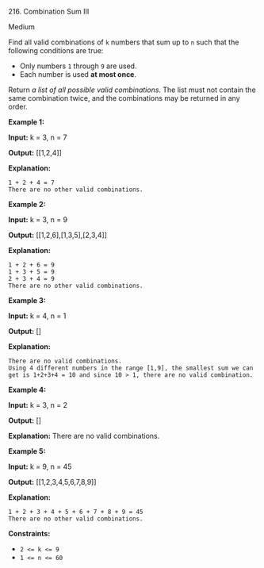 216\. Combination Sum III

Medium

Find all valid combinations of `k` numbers that sum up to `n` such that the following conditions are true:

*   Only numbers `1` through `9` are used.
*   Each number is used **at most once**.

Return _a list of all possible valid combinations_. The list must not contain the same combination twice, and the combinations may be returned in any order.

**Example 1:**

**Input:** k = 3, n = 7

**Output:** \[\[1,2,4\]\]

**Explanation:**

    1 + 2 + 4 = 7
    There are no other valid combinations.

**Example 2:**

**Input:** k = 3, n = 9

**Output:** \[\[1,2,6\],\[1,3,5\],\[2,3,4\]\]

**Explanation:**

    1 + 2 + 6 = 9
    1 + 3 + 5 = 9
    2 + 3 + 4 = 9
    There are no other valid combinations. 

**Example 3:**

**Input:** k = 4, n = 1

**Output:** \[\]

**Explanation:**

    There are no valid combinations.
    Using 4 different numbers in the range [1,9], the smallest sum we can get is 1+2+3+4 = 10 and since 10 > 1, there are no valid combination. 

**Example 4:**

**Input:** k = 3, n = 2

**Output:** \[\]

**Explanation:** There are no valid combinations. 

**Example 5:**

**Input:** k = 9, n = 45

**Output:** \[\[1,2,3,4,5,6,7,8,9\]\]

**Explanation:**

    1 + 2 + 3 + 4 + 5 + 6 + 7 + 8 + 9 = 45
    There are no other valid combinations. 

**Constraints:**

*   `2 <= k <= 9`
*   `1 <= n <= 60`
